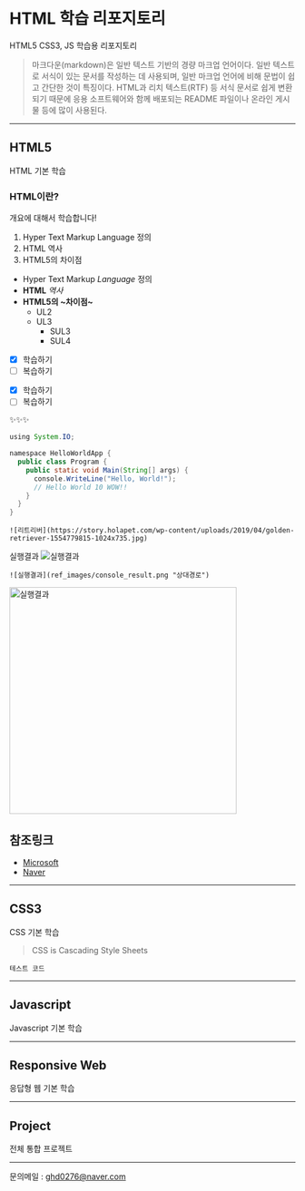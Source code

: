 # HTML 학습 리포지토리
HTML5 CSS3, JS 학습용 리포지토리

> 마크다운(markdown)은 일반 텍스트 기반의 경량 마크업 언어이다. 일반 텍스트로 서식이 있는 문서를 작성하는 데 사용되며, 일반 마크업 언어에 비해 문법이 쉽고 간단한 것이 특징이다. HTML과 리치 텍스트(RTF) 등 서식 문서로 쉽게 변환되기 때문에 응용 소프트웨어와 함께 배포되는 README 파일이나 온라인 게시물 등에 많이 사용된다.

-------------------------

## HTML5
HTML 기본 학습

### HTML이란?
개요에 대해서 학습합니다!
1. Hyper Text Markup Language 정의
1. HTML 역사
3. HTML5의 차이점

- Hyper Text Markup *Language* 정의
- __HTML__ _역사_
- **HTML5의 ~차이점~**
  - UL2
  - UL3
    - SUL3
    - SUL4
   

* [X] 학습하기
* [ ] 복습하기

+ [X] 학습하기
+ [ ] 복습하기

✨✨✨
    
```java
using System.IO;

namespace HelloWorldApp {
  public class Program {
    public static void Main(String[] args) {
      console.WriteLine("Hello, World!");
      // Hello World 10 WOW!!
    }
  }
}
```
```
![리트리버](https://story.holapet.com/wp-content/uploads/2019/04/golden-retriever-1554779815-1024x735.jpg)
```

실행결과
![실행결과](https://github.com/ghd0276/StudyHtml/blob/main/ref_images/console_result.png "절대경로")

```
![실행결과](ref_images/console_result.png "상대경로")
```
<img src="https://github.com/ghd0276/StudyHtml/blob/main/ref_images/console_result.png" width="400" title="절대경로" alt="실행결과" />

참조링크
--------
- [Microsoft](https://www.microsoft.com "마이크로소프트")
- [Naver](https://www.naver.com "네이버")

-------------------

## CSS3
CSS 기본 학습

> CSS is Cascading Style Sheets

`테스트 코드`

-----------------

## Javascript
Javascript 기본 학습

----------------

## Responsive Web
응답형 웹 기본 학습

----------------

## Project
전체 통합 프로젝트

----------------------------
문의메일 : <ghd0276@naver.com>
